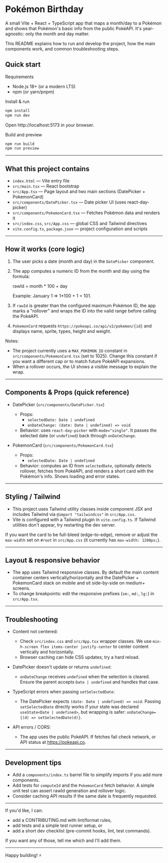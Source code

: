 # Pokémon Birthday

A small Vite + React + TypeScript app that maps a month/day to a Pokémon and shows that Pokémon's basic info from the public PokéAPI. It's year-agnostic: only the month and day matter.

This README explains how to run and develop the project, how the main components work, and common troubleshooting steps.

## Quick start

Requirements

- Node.js 18+ (or a modern LTS)
- npm (or yarn/pnpm)

Install & run

```bash
npm install
npm run dev
```

Open http://localhost:5173 in your browser.

Build and preview

```bash
npm run build
npm run preview
```

---

## What this project contains

- `index.html` — Vite entry file
- `src/main.tsx` — React bootstrap
- `src/App.tsx` — Page layout and two main sections (DatePicker + PokemonCard)
- `src/components/DatePicker.tsx` — Date picker UI (uses react-day-picker)
- `src/components/PokemonCard.tsx` — Fetches Pokémon data and renders it
- `src/index.css`, `src/App.css` — global CSS and Tailwind directives
- `vite.config.ts`, `package.json` — project configuration and scripts

---

## How it works (core logic)

1. The user picks a date (month and day) in the `DatePicker` component.
2. The app computes a numeric ID from the month and day using the formula:

	 rawId = month * 100 + day

	 Example: January 1 => 1*100 + 1 = 101.

3. If `rawId` is greater than the configured maximum Pokémon ID, the app marks a "rollover" and wraps the ID into the valid range before calling the PokéAPI.

4. `PokemonCard` requests `https://pokeapi.co/api/v2/pokemon/{id}` and displays name, sprite, types, height and weight.

Notes:
- The project currently uses a `MAX_POKEMON_ID` constant in `src/components/PokemonCard.tsx` (set to 1025). Change this constant if you want a different cap or to match future PokéAPI expansions.
- When a rollover occurs, the UI shows a visible message to explain the wrap.

---

## Components & Props (quick reference)

- DatePicker (`src/components/DatePicker.tsx`)
	- Props:
		- `selectedDate: Date | undefined`
		- `onDateChange: (date: Date | undefined) => void`
	- Behavior: uses `react-day-picker` with `mode="single"`. It passes the selected date (or `undefined`) back through `onDateChange`.

- PokemonCard (`src/components/PokemonCard.tsx`)
	- Props:
		- `selectedDate: Date | undefined`
	- Behavior: computes an ID from `selectedDate`, optionally detects rollover, fetches from PokéAPI, and renders a short card with the Pokémon's info. Shows loading and error states.

---

## Styling / Tailwind

- This project uses Tailwind utility classes inside component JSX and includes Tailwind via `@import "tailwindcss"` in `src/App.css`.
- Vite is configured with a Tailwind plugin in `vite.config.ts`. If Tailwind utilities don't appear, try restarting the dev server.

If you want the card to be full-bleed (edge-to-edge), remove or adjust the `max-width` set on `#root` in `src/App.css` (it currently has `max-width: 1280px;`).

---

## Layout & responsive behavior

- The app uses Tailwind responsive classes. By default the main content container centers vertically/horizontally and the DatePicker + PokemonCard stack on mobile and sit side-by-side on medium+ screens.
- To change breakpoints: edit the responsive prefixes (`sm:`, `md:`, `lg:`) in `src/App.tsx`.

---

## Troubleshooting

- Content not centered:
	- Check `src/index.css` and `src/App.tsx` wrapper classes. We use `min-h-screen flex items-center justify-center` to center content vertically and horizontally.
	- Browser caching can hide CSS updates; try a hard reload.

- DatePicker doesn't update or returns `undefined`:
	- `onDateChange` receives `undefined` when the selection is cleared. Ensure the parent accepts `Date | undefined` and handles that case.

- TypeScript errors when passing `setSelectedDate`:
	- The DatePicker expects `(date: Date | undefined) => void`. Passing `setSelectedDate` directly works if your state was declared `useState<Date | undefined>`, but wrapping is safer: `onDateChange={(d) => setSelectedDate(d)}`.

- API errors / CORS:
	- The app uses the public PokéAPI. If fetches fail check network, or API status at https://pokeapi.co.

---

## Development tips

- Add a `components/index.ts` barrel file to simplify imports if you add more components.
- Add tests for `computeId` and the `PokemonCard` fetch behavior. A simple unit test can assert rawId generation and rollover logic.
- Consider caching API results if the same date is frequently requested.

---

If you'd like, I can:
- add a CONTRIBUTING.md with lint/format rules,
- add tests and a simple test runner setup, or
- add a short dev checklist (pre-commit hooks, lint, test commands).

If you want any of those, tell me which and I'll add them.

---

Happy building! ⚡

